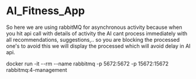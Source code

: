 # AI_Fitness_App



So here we are using rabbitMQ for asynchronous activity because when you hit api call with details of activity the AI cant process immediately with all recommendations, suggestions,.. so you are blocking the processed one's to avoid this we will display the processed which will avoid delay in AI api.

docker run -it --rm --name rabbitmq -p 5672:5672 -p 15672:15672 rabbitmq:4-management